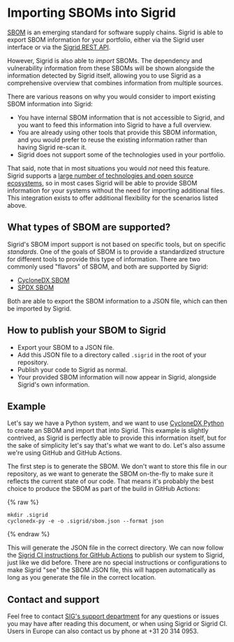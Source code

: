 # Importing SBOMs into Sigrid

[SBOM](https://en.wikipedia.org/wiki/Software_supply_chain) is an emerging standard for software supply chains. Sigrid is able to export SBOM information for your portfolio, either via the Sigrid user interface or via the [Sigrid REST API](sigrid-api-documentation.md).

However, Sigrid is also able to *import* SBOMs. The dependency and vulnerability information from these SBOMs will be shown alongside the information detected by Sigrid itself, allowing you to use Sigrid as a comprehensive overview that combines information from multiple sources.

There are various reasons on why you would consider to import existing SBOM information into Sigrid:

- You have internal SBOM information that is not accessible to Sigrid, and you want to feed this information into Sigrid to have a full overview.
- You are already using other tools that provide this SBOM information, and you would prefer to reuse the existing information rather than having Sigrid re-scan it.
- Sigrid does not support some of the technologies used in your portfolio.

That said, note that in most situations you would *not* need this feature. Sigrid supports a [large number of technologies and open source ecosystems](../reference/technology-support.md), so in most cases Sigrid will be able to provide SBOM information for your systems without the need for importing additional files. This integration exists to offer additional flexibility for the scenarios listed above.

## What types of SBOM are supported?

Sigrid's SBOM import support is not based on specific tools, but on specific *standards*. One of the goals of SBOM is to provide a standardized structure for different tools to provide this type of information. There are two commonly used "flavors" of SBOM, and both are supported by Sigrid:

- [CycloneDX SBOM](https://cyclonedx.org/capabilities/sbom/)
- [SPDX SBOM](https://github.com/opensbom-generator/spdx-sbom-generator)

Both are able to export the SBOM information to a JSON file, which can then be imported by Sigrid.

## How to publish your SBOM to Sigrid

- Export your SBOM to a JSON file.
- Add this JSON file to a directory called `.sigrid` in the root of your repository.
- Publish your code to Sigrid as normal.
- Your provided SBOM information will now appear in Sigrid, alongside Sigrid's own information.

## Example

Let's say we have a Python system, and we want to use [CycloneDX Python](https://github.com/CycloneDX/cyclonedx-python) to create an SBOM and import that into Sigrid. This example is slightly contrived, as Sigrid is perfectly able to provide this information itself, but for the sake of simplicity let's say that's what we want to do. Let's also assume we're using GitHub and GitHub Actions.

The first step is to generate the SBOM. We don't want to store this file in our repository, as we want to generate the SBOM on-the-fly to make sure it reflects the current state of our code. That means it's probably the best choice to produce the SBOM as part of the build in GitHub Actions:

{% raw %}
```
mkdir .sigrid
cyclonedx-py -e -o .sigrid/sbom.json --format json
```
{% endraw %}

This will generate the JSON file in the correct directory. We can now follow the [Sigrid CI instructions for GitHub Actions](../sigridci-integration.md) to publish our system to Sigrid, just like we did before. There are no special instructions or configurations to make Sigrid "see" the SBOM JSON file, this will happen automatically as long as you generate the file in the correct location.

## Contact and support

Feel free to contact [SIG's support department](mailto:support@softwareimprovementgroup.com) for any questions or issues you may have after reading this document, or when using Sigrid or Sigrid CI. Users in Europe can also contact us by phone at +31 20 314 0953.
